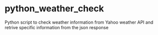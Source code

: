 # python_weather_check
Python script to check weather information from Yahoo weather API and retrive specific information from the json response

